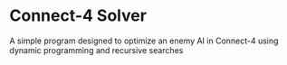 # Connect-4 Solver
 A simple program designed to optimize an enemy AI in Connect-4 using dynamic programming and recursive searches
